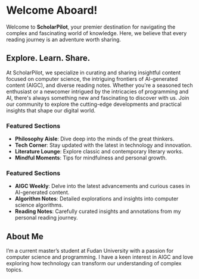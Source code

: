 # Welcome Aboard!

Welcome to **ScholarPilot**, your premier destination for navigating the complex and fascinating world of knowledge. Here, we believe that every reading journey is an adventure worth sharing.

## Explore. Learn. Share.

At ScholarPilot, we specialize in curating and sharing insightful content focused on computer science, the intriguing frontiers of AI-generated content (AIGC), and diverse reading notes. Whether you're a seasoned tech enthusiast or a newcomer intrigued by the intricacies of programming and AI, there's always something new and fascinating to discover with us. Join our community to explore the cutting-edge developments and practical insights that shape our digital world.

### Featured Sections

- **Philosophy Aisle**: Dive deep into the minds of the great thinkers.
- **Tech Corner**: Stay updated with the latest in technology and innovation.
- **Literature Lounge**: Explore classic and contemporary literary works.
- **Mindful Moments**: Tips for mindfulness and personal growth.    


### Featured Sections

- **AIGC Weekly**: Delve into the latest advancements and curious cases in AI-generated content.
- **Algorithm Notes**: Detailed explorations and insights into computer science algorithms.
- **Reading Notes**: Carefully curated insights and annotations from my personal reading journey.

## About Me

I’m a current master’s student at Fudan University with a passion for computer science and programming. I have a keen interest in AIGC and love exploring how technology can transform our understanding of complex topics. 

